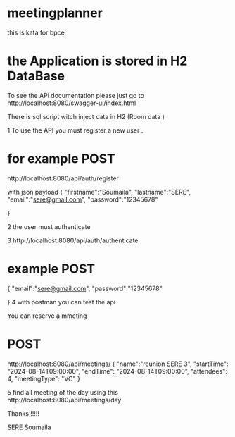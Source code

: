 # meetingplanner
this  is  kata  for  bpce
# the  Application is stored in  H2  DataBase 
To  see the  APi  documentation  please  just go to   http://localhost:8080/swagger-ui/index.html

There is  sql script  witch  inject data  in H2  (Room data )

 1 To use  the  API  you must register  a new  user .
# for  example  POST
http://localhost:8080/api/auth/register

with  json payload
{
    "firstname":"Soumaila",
    "lastname":"SERE",
    "email":"sere@gmail.com",
    "password":"12345678"
 

}

2 the user must authenticate 

3 http://localhost:8080/api/auth/authenticate

# example   POST
{
    "email":"sere@gmail.com",
    "password":"12345678"
 

}
4 with  postman  you  can  test  the  api 

You can  reserve a mmeting   
# POST
http://localhost:8080/api/meetings/
{
   "name":"reunion SERE 3",
	"startTime": "2024-08-14T09:00:00", 
    "endTime": "2024-08-14T09:00:00",
    "attendees": 4,
    "meetingType": "VC"
}    

5 find all meeting  of  the  day  using  this  
http://localhost:8080/api/meetings/day




Thanks !!!!!

SERE Soumaila
